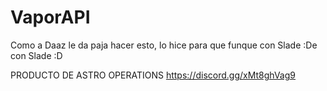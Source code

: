 # VaporAPI
Como a Daaz le da paja hacer esto, lo hice para que funque con Slade :De con Slade :D


PRODUCTO DE ASTRO OPERATIONS
https://discord.gg/xMt8ghVag9
